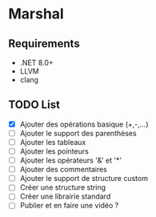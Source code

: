 # Marshal

## Requirements
- .NET 8.0+
- LLVM
- clang

## TODO List

- [x] Ajouter des opérations basique (+,-,...)
- [ ] Ajouter le support des parenthèses
- [ ] Ajouter les tableaux
- [ ] Ajouter les pointeurs
- [ ] Ajouter les opérateurs '&' et '*'
- [ ] Ajouter des commentaires
- [ ] Ajouter le support de structure custom
- [ ] Créer une structure string
- [ ] Créer une librairie standard
- [ ] Publier et en faire une vidéo ?